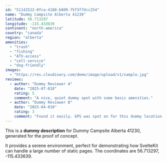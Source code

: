```yaml
---
id: "51142522-0fca-4180-b809-75f3f7dcc254"
name: "Dummy Campsite Alberta 41230"
latitude: 56.713297
longitude: -115.433639
continent: "north-america"
country: "canada"
region: "alberta"
amenities:
  - "trash"
  - "fishing"
  - "ATV-access"
  - "cell-service"
  - "dog-friendly"
images:
  - "https://res.cloudinary.com/demo/image/upload/v1/sample.jpg"
reviews:
  - author: "Dummy Reviewer A"
    date: "2025-07-018"
    rating: 5
    comment: "A nice, quiet dummy spot with some basic amenities."
  - author: "Dummy Reviewer B"
    date: "2025-04-010"
    rating: 3
    comment: "Found it easily. GPS was spot on for this dummy location."
---
```


This is a **dummy description** for Dummy Campsite Alberta 41230, generated for the proof of concept.

It provides a serene environment, perfect for demonstrating how SvelteKit can handle a large number of static pages. The coordinates are 56.713297, -115.433639.
